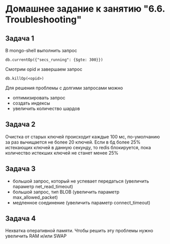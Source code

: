 # Домашнее задание к занятию "6.6. Troubleshooting"

## Задача 1

В mongo-shell выполнить запрос
```
db.currentOp({"secs_running": {$gte: 300}})
```
Смотрим opid и завершаем запрос

```
db.killOp(<opid>)
```

Для решения проблемы с долгими запросами можно

* оптимизировать запрос
* создать индексы
* увеличить количество шардов

## Задача 2

Очистка от старых ключей происходит каждые 100 мс, по-умолчанию за раз вычищается не более 20 ключей.
Если в бд более 25% истекающих ключей в данную секунду, то redis блокируется, пока количество истекших ключей не станет менее 25%

## Задача 3

* большой запрос, который не успевает передаться (увеличить параметр net_read_timeout)
* большой запрос, тип BLOB (увеличить параметр max_allowed_packet)
* медленное соединение (увеличить параметр connect_timeout)

## Задача 4

Нехватка оперативной памяти.
Чтобы решить эту проблемы нужно увеличить RAM и/или SWAP

